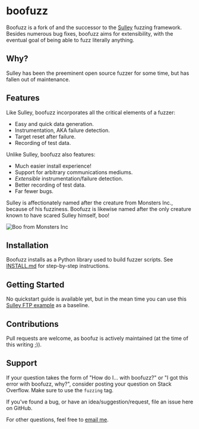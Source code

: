 boofuzz
=======
Boofuzz is a fork of and the successor to the [Sulley](https://github.com/OpenRCE/sulley) fuzzing framework.
Besides numerous bug fixes, boofuzz aims for extensibility, with the eventual goal of being able to fuzz literally anything.

Why?
----
Sulley has been the preeminent open source fuzzer for some time, but has fallen out of maintenance.

Features
--------
Like Sulley, boofuzz incorporates all the critical elements of a fuzzer:

 - Easy and quick data generation.
 - Instrumentation, AKA failure detection.
 - Target reset after failure.
 - Recording of test data.

Unlike Sulley, boofuzz also features:

 - Much easier install experience!
 - Support for arbitrary communications mediums.
 - _Extensible_ instrumentation/failure detection.
 - Better recording of test data.
 - Far fewer bugs.
 
Sulley is affectionately named after the creature from Monsters Inc., because of his fuzziness.
Boofuzz is likewise named after the only creature known to have scared Sulley himself, boo!

![Boo from Monsters Inc](http://s21.postimg.org/rssnxdho7/boo_happy.png)

Installation
------------
Boofuzz installs as a Python library used to build fuzzer scripts.
See [INSTALL.md](INSTALL.md) for step-by-step instructions.

Getting Started
---------------
No quickstart guide is available yet, but in the mean time you can use this [Sulley FTP example](https://www.securepla.net/fuzzing-101-with-sulley/) as a baseline.

Contributions
-------------
Pull requests are welcome, as boofuz is actively maintained (at the time of this writing ;)).

Support
-------
If your question takes the form of "How do I... with boofuzz?" or "I got this error with boofuzz, why?", consider posting your question on Stack Overflow. Make sure to use the `fuzzing` tag.

If you've found a bug, or have an idea/suggestion/request, file an issue here on GitHub.

For other questions, feel free to [email me](https://github.com/jtpereyda).
